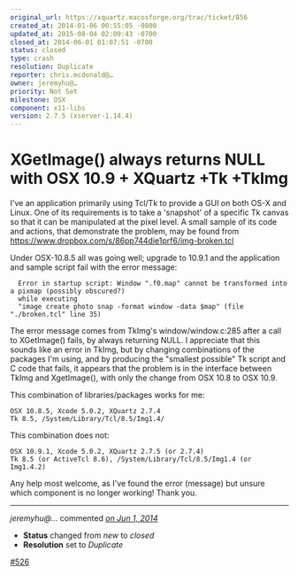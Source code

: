 ```yaml
---
original_url: https://xquartz.macosforge.org/trac/ticket/856
created_at: 2014-01-06 00:55:05 -0800
updated_at: 2015-08-04 02:09:43 -0700
closed_at: 2014-06-01 01:07:51 -0700
status: closed
type: crash
resolution: Duplicate
reporter: chris.mcdonald@…
owner: jeremyhu@…
priority: Not Set
milestone: OSX
component: x11-libs
version: 2.7.5 (xserver-1.14.4)
---
```


XGetImage() always returns NULL with OSX 10.9 + XQuartz +Tk +TkImg
==================================================================


I've an application primarily using Tcl/Tk to provide a GUI on both OS-X and Linux. One of its requirements is to take a 'snapshot' of a specific Tk canvas so that it can be manipulated at the pixel level. A small sample of its code and actions, that demonstrate the problem, may be found from <https://www.dropbox.com/s/86pp744die1prf6/img-broken.tcl>

Under OSX-10.8.5 all was going well; upgrade to 10.9.1 and the application and sample script fail with the error message:

      Error in startup script: Window ".f0.map" cannot be transformed into a pixmap (possibly obscured?)
      while executing
      "image create photo snap -format window -data $map" (file "./broken.tcl" line 35)

The error message comes from TkImg's window/window.c:285 after a call to XGetImage() fails, by always returning NULL.
I appreciate that this sounds like an error in TkImg, but by changing combinations of the packages I'm using, and by producing the "smallest possible" Tk script and C code that fails, it appears that the problem is in the interface between TkImg and XgetImage(), with only the change from OSX 10.8 to OSX 10.9.

This combination of libraries/packages works for me:

    OSX 10.8.5, Xcode 5.0.2, XQuartz 2.7.4
    Tk 8.5, /System/Library/Tcl/8.5/Img1.4/

This combination does not:

    OSX 10.9.1, Xcode 5.0.2, XQuartz 2.7.5 (or 2.7.4)
    Tk 8.5 (or ActiveTcl 8.6), /System/Library/Tcl/8.5/Img1.4 (or Img1.4.2)

Any help most welcome, as I've found the error (message) but unsure which component is no longer working! Thank you.



---

*jeremyhu@…* commented *[on Jun 1, 2014](https://xquartz.macosforge.org/trac/ticket/856#comment:1 "June 1, 2014 at 1:07 AM PDT")*

-   **Status** changed from *new* to *closed*
-   **Resolution** set to *Duplicate*

[\#⁠526](https://xquartz.macosforge.org/trac/ticket/526)



